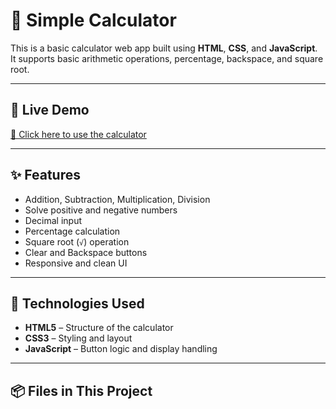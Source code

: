 # 🧮 Simple Calculator

This is a basic calculator web app built using **HTML**, **CSS**, and **JavaScript**.  
It supports basic arithmetic operations, percentage, backspace, and square root.

---

## 🚀 Live Demo
[🔗 Click here to use the calculator](https://fermcancino.github.io/calculator)

---

## ✨ Features
- Addition, Subtraction, Multiplication, Division
- Solve positive and negative numbers
- Decimal input
- Percentage calculation
- Square root (`√`) operation
- Clear and Backspace buttons
- Responsive and clean UI

---

## 🧰 Technologies Used
- **HTML5** – Structure of the calculator
- **CSS3** – Styling and layout
- **JavaScript** – Button logic and display handling

---

## 📦 Files in This Project
